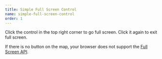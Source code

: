 ```yaml
---
title: Simple Full Screen Control
name: simple-full-screen-control
order: 1
---
```


Click the control in the top right corner to go full screen. Click it again to 
exit full screen.

If there is no button on the map, your browser does not support the 
[Full Screen API](https://caniuse.com/fullscreen).